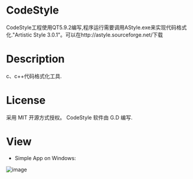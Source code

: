 # CodeStyle

CodeStyle工程使用QT5.9.2编写,程序运行需要调用AStyle.exe来实现代码格式化."Artistic Style 3.0.1"。可以在http://astyle.sourceforge.net/下载

# Description

c、c++代码格式化工具.

# License

采用 MIT 开源方式授权。 CodeStyle 软件由 G.D 编写.

# View

* Simple App on Windows:

![image](https://github.com/to9/CodeStyle/blob/master/images/codestyle.png)

